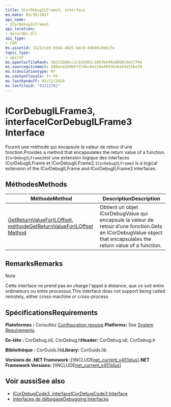 ```yaml
---
title: ICorDebugILFrame3, interface
ms.date: 03/30/2017
api_name:
- ICorDebugILFrame3
api_location:
- mscordbi.dll
api_type:
- COM
ms.assetid: 15212cb5-93d4-4025-bec9-d4b9919eb1fe
topic_type:
- apiref
ms.openlocfilehash: 59221b09cc1c5d2d01c1007b649a4bb01de57f04
ms.sourcegitcommit: 488aced39b5f374bc0a139a4993616a54d15baf0
ms.translationtype: MT
ms.contentlocale: fr-FR
ms.lasthandoff: 05/12/2020
ms.locfileid: "83213762"
---
```

# <a name="icordebugilframe3-interface"></a><span data-ttu-id="b2e7c-102">ICorDebugILFrame3, interface</span><span class="sxs-lookup"><span data-stu-id="b2e7c-102">ICorDebugILFrame3 Interface</span></span>
<span data-ttu-id="b2e7c-103">Fournit une méthode qui encapsule la valeur de retour d'une fonction.</span><span class="sxs-lookup"><span data-stu-id="b2e7c-103">Provides a method that encapsulates the return value of a function.</span></span> <span data-ttu-id="b2e7c-104">`ICorDebugILFrame3`est une extension logique des interfaces ICorDebugILFrame et ICorDebugILFrame2.</span><span class="sxs-lookup"><span data-stu-id="b2e7c-104">`ICorDebugILFrame3` is a logical extension of the ICorDebugILFrame and ICorDebugILFrame2 interfaces.</span></span>  
  
## <a name="methods"></a><span data-ttu-id="b2e7c-105">Méthodes</span><span class="sxs-lookup"><span data-stu-id="b2e7c-105">Methods</span></span>  
  
|<span data-ttu-id="b2e7c-106">Méthode</span><span class="sxs-lookup"><span data-stu-id="b2e7c-106">Method</span></span>|<span data-ttu-id="b2e7c-107">Description</span><span class="sxs-lookup"><span data-stu-id="b2e7c-107">Description</span></span>|  
|------------|-----------------|  
|[<span data-ttu-id="b2e7c-108">GetReturnValueForILOffset, méthode</span><span class="sxs-lookup"><span data-stu-id="b2e7c-108">GetReturnValueForILOffset Method</span></span>](icordebugilframe3-getreturnvalueforiloffset-method.md)|<span data-ttu-id="b2e7c-109">Obtient un objet ICorDebugValue qui encapsule la valeur de retour d’une fonction.</span><span class="sxs-lookup"><span data-stu-id="b2e7c-109">Gets an ICorDebugValue object that encapsulates the return value of a function.</span></span>|  
  
## <a name="remarks"></a><span data-ttu-id="b2e7c-110">Remarks</span><span class="sxs-lookup"><span data-stu-id="b2e7c-110">Remarks</span></span>  
  
> [!NOTE]
> <span data-ttu-id="b2e7c-111">Cette interface ne prend pas en charge l'appel à distance, que ce soit entre ordinateurs ou entre processus.</span><span class="sxs-lookup"><span data-stu-id="b2e7c-111">This interface does not support being called remotely, either cross-machine or cross-process.</span></span>  
  
## <a name="requirements"></a><span data-ttu-id="b2e7c-112">Spécifications</span><span class="sxs-lookup"><span data-stu-id="b2e7c-112">Requirements</span></span>  
 <span data-ttu-id="b2e7c-113">**Plateformes :** Consultez [Configuration requise](../../get-started/system-requirements.md).</span><span class="sxs-lookup"><span data-stu-id="b2e7c-113">**Platforms:** See [System Requirements](../../get-started/system-requirements.md).</span></span>  
  
 <span data-ttu-id="b2e7c-114">**En-tête :** CorDebug.idl, CorDebug.h</span><span class="sxs-lookup"><span data-stu-id="b2e7c-114">**Header:** CorDebug.idl, CorDebug.h</span></span>  
  
 <span data-ttu-id="b2e7c-115">**Bibliothèque :** CorGuids.lib</span><span class="sxs-lookup"><span data-stu-id="b2e7c-115">**Library:** CorGuids.lib</span></span>  
  
 <span data-ttu-id="b2e7c-116">**Versions de .NET Framework :**[!INCLUDE[net_current_v451plus](../../../../includes/net-current-v451plus-md.md)]</span><span class="sxs-lookup"><span data-stu-id="b2e7c-116">**.NET Framework Versions:** [!INCLUDE[net_current_v451plus](../../../../includes/net-current-v451plus-md.md)]</span></span>  
  
## <a name="see-also"></a><span data-ttu-id="b2e7c-117">Voir aussi</span><span class="sxs-lookup"><span data-stu-id="b2e7c-117">See also</span></span>

- [<span data-ttu-id="b2e7c-118">ICorDebugCode3, interface</span><span class="sxs-lookup"><span data-stu-id="b2e7c-118">ICorDebugCode3 Interface</span></span>](icordebugcode3-interface.md)
- [<span data-ttu-id="b2e7c-119">Interfaces de débogage</span><span class="sxs-lookup"><span data-stu-id="b2e7c-119">Debugging Interfaces</span></span>](debugging-interfaces.md)
